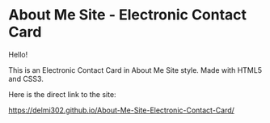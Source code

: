 # About Me Site - Electronic Contact Card

Hello!

This is an Electronic Contact Card in About Me Site style. Made with HTML5 and CSS3.

Here is the direct link to the site:

https://delmi302.github.io/About-Me-Site-Electronic-Contact-Card/
